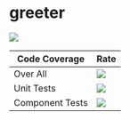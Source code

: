 # greeter

[![](https://codecov.io/gh/itaymizsap/greeter/branch/main/graph/badge.svg?token=Q70LJR80MR)](https://codecov.io/gh/itaymizsap/greeter)

| Code Coverage | Rate |
|---|---|
| Over All | [![](https://codecov.io/gh/itaymizsap/greeter/graph/badge.svg)](https://codecov.io/gh/itaymizsap/greeter) |
| Unit Tests | [![](https://codecov.io/gh/itaymizsap/greeter/graph/badge.svg?flag=unit-tests)](https://codecov.io/gh/itaymizsap/greeter) |
| Component Tests | [![](https://codecov.io/gh/itaymizsap/greeter/graph/badge.svg?flag=component-tests)](https://codecov.io/gh/itaymizsap/greeter) |
